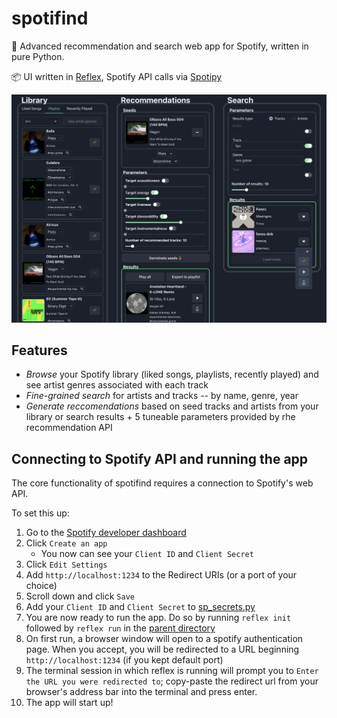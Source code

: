 # spotifind

:seedling: Advanced recommendation and search web app for Spotify, written in pure Python.

:package: UI written in [Reflex](https://github.com/reflex-dev/reflex/), Spotify API calls via [Spotipy](https://github.com/spotipy-dev/spotipy)

![Screenshot](screenshot.png?raw=true 'Spotifind UI')


## Features

- *Browse* your Spotify library (liked songs, playlists, recently played) and see artist genres associated with each track
- *Fine-grained search* for artists and tracks -- by name, genre, year
- *Generate reccomendations* based on seed tracks and artists from your library or search results + 5 tuneable parameters provided by rhe recommendation API

## Connecting to Spotify API and running the app

The core functionality of spotifind requires a connection to Spotify's web API.

To set this up:
1. Go to the [Spotify developer dashboard](https://developer.spotify.com/dashboard/applications)
1. Click `Create an app`
    - You now can see your `Client ID` and `Client Secret`
1. Click `Edit Settings`
1. Add `http://localhost:1234` to the Redirect URIs (or a port of your choice)
1. Scroll down and click `Save`
1. Add your `Client ID` and `Client Secret` to [sp_secrets.py](sp_secrets.py)
1. You are now ready to run the app. Do so by running `reflex init` followed by `reflex run` in the [parent directory](/)
1. On first run, a browser window will open to a spotify authentication page. When you accept, you will be redirected to a URL beginning `http://localhost:1234` (if you kept default port)
1. The terminal session in which reflex is running will prompt you to `Enter the URL you were redirected to`; copy-paste the redirect url from your browser's address bar into the terminal and press enter.
1. The app will start up!
